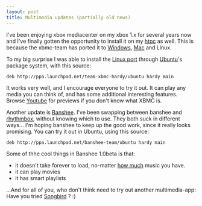 ```yaml
---
layout: post
title: Multimedia updates (partially old news)
---
```


I've been enjoying xbox mediacenter on my xbox 1.x for several years now and I've finally gotten the opportunity to install it on my [htpc](http://en.wikipedia.org/wiki/Htpc) as well. This is because the xbmc-team has ported it to [Windows](http://sourceforge.net/project/showfiles.php?group_id=87054&amp;package_id=260464&amp;release_id=585323), [Mac](http://sourceforge.net/project/showfiles.php?group_id=87054&amp;package_id=276120) and Linux.

To my big surprise I was able to install the [Linux port](http://xbmc.org/wiki/?title=Linux_port_project) through [Ubuntu](http://ubuntu.com)'s package system, with this source:

    deb http://ppa.launchpad.net/team-xbmc-hardy/ubuntu hardy main

It works very well, and I encourage everyone to try it out. It can play any media you can think of, and has some additional interesting features. Browse [Youtube](http://www.youtube.com/results?search_query=xbmc) for previews if you don't know what XBMC is.

Another update is [Banshee](http://banshee-project.org/Releases/0.99.1). I've been swapping between banshee and [rhythmbox](http://www.gnome.org/projects/rhythmbox/), without knowing which to use. They both suck in different ways... I'm hoping banshee to keep up the good work, since it really looks promising. You can try it out in Ubuntu, using this source:

    deb http://ppa.launchpad.net/banshee-team/ubuntu hardy main

Some of thhe cool things in Banshee 1.0beta is that:

* it doesn't take forever to load, no-matter [how much](http://abock.org/rich/screencasts/million.ogg) music you have. 
* it can play movies
* it has smart playlists

...And for all of you, who don't think need to try out another multimedia-app: Have you tried [Songbird](http://www.songbirdnest.com) ? :)

